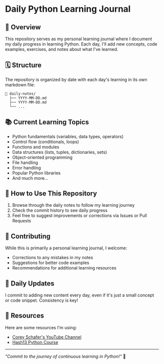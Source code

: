 # Daily Python Learning Journal

## 📌 Overview
This repository serves as my personal learning journal where I document my daily progress in learning Python. Each day, I'll add new concepts, code examples, exercises, and notes about what I've learned.

## 🗓️ Structure
The repository is organized by date with each day's learning in its own markdown file:
```
📂 daily-notes/
  ├── YYYY-MM-DD.md
  ├── YYYY-MM-DD.md
  └── ...
```

## 📚 Current Learning Topics
- Python fundamentals (variables, data types, operators)
- Control flow (conditionals, loops)
- Functions and modules
- Data structures (lists, tuples, dictionaries, sets)
- Object-oriented programming
- File handling
- Error handling
- Popular Python libraries
- And much more...

## 🚀 How to Use This Repository
1. Browse through the daily notes to follow my learning journey
2. Check the commit history to see daily progress
3. Feel free to suggest improvements or corrections via Issues or Pull Requests

## 🤝 Contributing
While this is primarily a personal learning journal, I welcome:
- Corrections to any mistakes in my notes
- Suggestions for better code examples
- Recommendations for additional learning resources

## 📅 Daily Updates
I commit to adding new content every day, even if it's just a small concept or code snippet. Consistency is key!

## 🔗 Resources
Here are some resources I'm using:
- [Corey Schafer's YouTube Channel](https://www.youtube.com/user/schafer5)
- [Hash13 Python Course](https://learning.hash13.com/courses/2665270/lectures/57935374)

---

*"Commit to the journey of continuous learning in Python!"* 🐍

